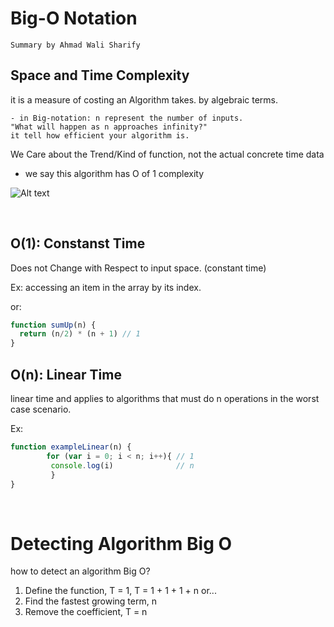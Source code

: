 # Big-O Notation

`Summary by Ahmad Wali Sharify`

## Space and Time Complexity

it is a measure of costing an Algorithm takes. by algebraic terms.

	- in Big-notation: n represent the number of inputs.
	"What will happen as n approaches infinity?"
	it tell how efficient your algorithm is.  
We Care about the Trend/Kind of function, not the actual concrete time data
 - we say this algorithm has O of 1 complexity 

![Alt text](https://t36964073.p.clickup-attachments.com/t36964073/4d5dac56-0761-4862-9881-af14aa1c9ac4/Capture.PNG)


<br>

## O(1): Constanst Time

Does not Change with Respect to input space. (constant time)
	
Ex: accessing an item in the array by its index.

or:

```javascript 
function sumUp(n) {
  return (n/2) * (n + 1) // 1
}
```

## O(n): Linear Time

linear time and applies to algorithms that must do n operations in the worst case scenario.

Ex: 
```javascript
function exampleLinear(n) {
        for (var i = 0; i < n; i++){ // 1
         console.log(i)              // n
         }
}
```

<br>

# Detecting Algorithm Big O

how to detect an algorithm Big O?

1. Define the function, T = 1, T = 1 + 1 + 1 + n or...
2. Find the fastest growing term, n
3. Remove the coefficient, T = n 